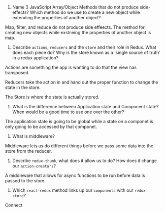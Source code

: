 1.  Name 3 JavaScript Array/Object Methods that do not produce side-effects? Which method do we use to create a new object while extending the properties of another object?

Map, filter, and reduce do not produce side effeects. The method for creating new objects while exstneing the properties of another object is map.

1.  Describe `actions`, `reducers` and the `store` and their role in Redux. What does each piece do? Why is the store known as a 'single source of truth' in a redux application?

Actions are something the app is wanting to do that the view has transposed. 

Reducers take the action in and hand out the proper function to change the state in the store.

The Store is where the state is actually stored.

1.  What is the difference between Application state and Component state? When would be a good time to use one over the other?

The application state is going to be global while a state on a componet is only going to be accessed by that componet.

1.  What is middleware?

Middleware lets us do different things before we pass some data into the store from the reducer.

1.  Describe `redux-thunk`, what does it allow us to do? How does it change our `action-creators`?

A middleware that allows for async functions to be run before data is passed to the store.

1.  Which `react-redux` method links up our `components` with our `redux store`?

Connect
